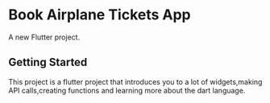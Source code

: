 # Book Airplane Tickets App

A new Flutter project.

## Getting Started

This project is a flutter project that introduces you to a lot of widgets,making API calls,creating functions and learning more about the dart language.
